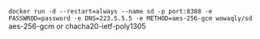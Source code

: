 ```docker run -d --restart=always --name sd -p port:8388 -e PASSWROD=password -e DNS=223.5.5.5 -e METHOD=aes-256-gcm wowaqly/sd```
aes-256-gcm or chacha20-ietf-poly1305
